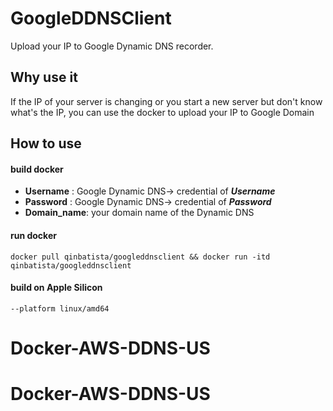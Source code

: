 # GoogleDDNSClient
Upload your IP to Google Dynamic DNS recorder.
## Why use it
If the IP of your server is changing or you start a new server but don't  know what's the IP, you can use the docker to upload your IP to Google Domain


## How to use

#### build docker
* **Username** : Google Dynamic DNS-> credential of ***Username***
* **Password** : Google Dynamic DNS-> credential of ***Password***
* **Domain_name**: your domain name of the Dynamic DNS

#### run docker

```docker run
docker pull qinbatista/googleddnsclient && docker run -itd qinbatista/googleddnsclient
```

#### build on Apple Silicon
```
--platform linux/amd64
```
# Docker-AWS-DDNS-US
# Docker-AWS-DDNS-US
